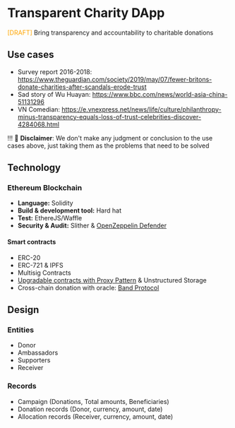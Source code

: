 # Transparent Charity DApp
<span style="color:orange;">[DRAFT]</span>
Bring transparency and accountability to charitable donations

## Use cases
- Survey report 2016-2018: https://www.theguardian.com/society/2019/may/07/fewer-britons-donate-charities-after-scandals-erode-trust
- Sad story of Wu Huayan: https://www.bbc.com/news/world-asia-china-51131296
- VN Comedian: https://e.vnexpress.net/news/life/culture/philanthropy-minus-transparency-equals-loss-of-trust-celebrities-discover-4284068.html


!!! 📝 **Disclaimer**:
We don't make any judgment or conclusion to the use cases above, just taking them as the problems that need to be solved

## Technology
### Ethereum Blockchain
- **Language:** Solidity
- **Build & development tool:** Hard hat
- **Test:** EthereJS/Waffle
- **Security & Audit:** Slither & [OpenZeppelin Defender](https://openzeppelin.com/defender/)


#### Smart contracts
- ERC-20
- ERC-721 & IPFS
- Multisig Contracts
- [Upgradable contracts with Proxy Pattern](https://docs.openzeppelin.com/upgrades-plugins/1.x/proxies) & Unstructured Storage
- Cross-chain donation with oracle: [Band Protocol](https://docs.bandchain.org)

## Design
### Entities
- Donor
- Ambassadors
- Supporters
- Receiver
### Records
- Campaign (Donations, Total amounts, Beneficiaries)
- Donation records (Donor, currency, amount, date)
- Allocation records (Receiver, currency, amount, date)